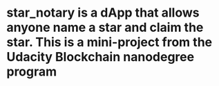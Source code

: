 # star_notary is a dApp that allows anyone name a star and claim the star. This is a mini-project from the Udacity Blockchain nanodegree program
